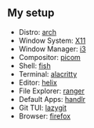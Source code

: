 ## My setup
- Distro: [arch](https://github.com/archlinux)
- Window System: [X11](https://github.com/freedesktop/xorg-libX11)
- Window Manager: [i3](https://github.com/i3/i3)
- Compositor: [picom](https://github.com/yshui/picom) 
- Shell: [fish](https://github.com/fish-shell/fish-shell)
- Terminal: [alacritty](https://github.com/alacritty/alacritty)
- Editor: [helix](https://github.com/helix-editor/helix)
- File Explorer: [ranger](https://github.com/ranger/ranger)
- Default Apps: [handlr](https://github.com/chmln/handlr)
- Git TUI: [lazygit](https://github.com/jesseduffield/lazygit)
- Browser: [firefox](https://github.com/mozilla/gecko-dev)
